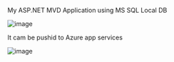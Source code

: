 My ASP.NET MVD Application using MS SQL Local DB

![image](https://github.com/user-attachments/assets/7fe26915-7123-4af6-998e-5f976d5af15a)

It cam be pushid to Azure app services

![image](https://github.com/user-attachments/assets/20d55b54-a61c-492f-8cb2-b81e5691b04c)


